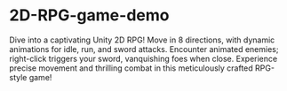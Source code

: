 # 2D-RPG-game-demo
Dive into a captivating Unity 2D RPG! Move in 8 directions, with dynamic animations for idle, run, and sword attacks. Encounter animated enemies; right-click triggers your sword, vanquishing foes when close. Experience precise movement and thrilling combat in this meticulously crafted RPG-style game!
